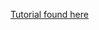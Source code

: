 [Tutorial found here](https://www.robinwieruch.de/complete-firebase-authentication-react-tutorial/#react-firebase-sign-in)
